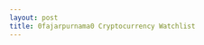```yaml
---
layout: post
title: 0fajarpurnama0 Cryptocurrency Watchlist
---
```


<div id="coingecko"></div>

<script>
	$(document).ready(function(){
	  coingecko();
	})

	function coingecko(){
		$.get("https://0fajarpurnama0.github.io/assets/html/coingeckowidget.html", function(data){
		$('#coingecko').html(data);
		});
	}
</script>